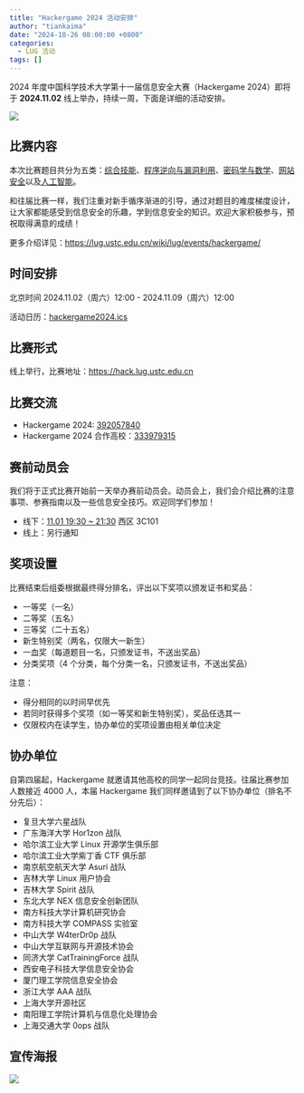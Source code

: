 ```yaml
---
title: "Hackergame 2024 活动安排"
author: "tiankaima"
date: "2024-10-26 08:00:00 +0800"
categories:
  - LUG 活动
tags: []
---
```


2024 年度中国科学技术大学第十一届信息安全大赛（Hackergame 2024）即将于 **2024.11.02** 线上举办，持续一周，下面是详细的活动安排。

![](https://ftp.lug.ustc.edu.cn/%E6%B4%BB%E5%8A%A8/2024.11.02_Hackergame_2024/%E6%B4%BB%E5%8A%A8%E5%AE%89%E6%8E%92%E7%94%BB%E6%9D%BF%201-100.jpg)

## 比赛内容

本次比赛题目共分为五类：<u>综合技能</u>、<u>程序逆向与漏洞利用</u>、<u>密码学与数学</u>、<u>网站安全</u>以及<u>人工智能</u>。

和往届比赛一样，我们注重对新手循序渐进的引导，通过对题目的难度梯度设计，让大家都能感受到信息安全的乐趣，学到信息安全的知识。欢迎大家积极参与，预祝取得满意的成绩！

更多介绍详见：<https://lug.ustc.edu.cn/wiki/lug/events/hackergame/>

## 时间安排

北京时间 2024.11.02（周六）12:00 - 2024.11.09（周六）12:00

活动日历：[hackergame2024.ics](https://ftp.lug.ustc.edu.cn/%E6%B4%BB%E5%8A%A8/2024.11.02_Hackergame_2024/hackergame2024.ics)

## 比赛形式

线上举行，比赛地址：<https://hack.lug.ustc.edu.cn>

## 比赛交流

- Hackergame 2024: <u>392057840</u>
- Hackergame 2024 合作高校：<u>333979315</u>

## 赛前动员会

我们将于正式比赛开始前一天举办赛前动员会。动员会上，我们会介绍比赛的注意事项、参赛指南以及一些信息安全技巧。欢迎同学们参加！

- 线下：<u>11.01 19:30 ~ 21:30</u> 西区 3C101
- 线上：另行通知

## 奖项设置

比赛结束后组委根据最终得分排名，评出以下奖项以颁发证书和奖品：

- 一等奖（一名）
- 二等奖（五名）
- 三等奖（二十五名）
- 新生特别奖（两名，仅限大一新生）
- 一血奖（每道题目一名，只颁发证书，不送出奖品）
- 分类奖项（4 个分类，每个分类一名，只颁发证书，不送出奖品）

注意：

- 得分相同的以时间早优先
- 若同时获得多个奖项（如一等奖和新生特别奖），奖品任选其一
- 仅限校内在读学生，协办单位的奖项设置由相关单位决定

## 协办单位

自第四届起，Hackergame 就邀请其他高校的同学一起同台竞技。往届比赛参加人数接近 4000 人，本届 Hackergame 我们同样邀请到了以下协办单位（排名不分先后）：

- 复旦大学六星战队
- 广东海洋大学 Hor1zon 战队
- 哈尔滨工业大学 Linux 开源学生俱乐部
- 哈尔滨工业大学紫丁香 CTF 俱乐部
- 南京航空航天大学 Asuri 战队
- 吉林大学 Linux 用户协会
- 吉林大学 Spirit 战队
- 东北大学 NEX 信息安全创新团队
- 南方科技大学计算机研究协会
- 南方科技大学 COMPASS 实验室
- 中山大学 W4terDr0p 战队
- 中山大学互联网与开源技术协会
- 同济大学 CatTrainingForce 战队
- 西安电子科技大学信息安全协会
- 厦门理工学院信息安全协会
- 浙江大学 AAA 战队
- 上海大学开源社区
- 南阳理工学院计算机与信息化处理协会
- 上海交通大学 0ops 战队

## 宣传海报

![](https://ftp.lug.ustc.edu.cn/%E6%B4%BB%E5%8A%A8/2024.11.02_Hackergame_2024/Rev.16%E5%B1%95%E6%9E%B6.png)

